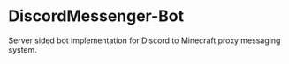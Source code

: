 # DiscordMessenger-Bot
Server sided bot implementation for  Discord to Minecraft proxy messaging system.
